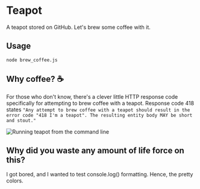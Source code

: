 # Teapot
A teapot stored on GitHub. Let's brew some coffee with it.

## Usage
`node brew_coffee.js`

## Why coffee? ☕️ 
For those who don't know, there's a clever little HTTP response code specifically for attempting to brew coffee with a teapot. Response code 418 states 
```"Any attempt to brew coffee with a teapot should result in the error code "418 I'm a teapot". The resulting entity body MAY be short and stout."```

![Running teapot from the command line](https://github.com/alexsmbaratti/Teapot/blob/master/misc/teapot.png?raw=true)

## Why did you waste any amount of life force on this?
I got bored, and I wanted to test console.log() formatting. Hence, the pretty colors.
